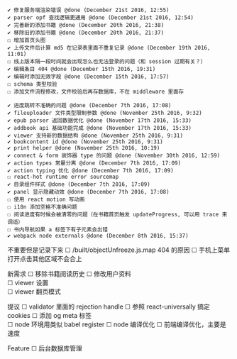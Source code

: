 
	✔ 修复服务端渲染错误 @done (December 21st 2016, 12:55)
	✔ parser opf 查找逻辑更通用 @done (December 21st 2016, 12:54)
	✔ 完善新的添加书籍 @done (December 20th 2016, 21:38)
	✔ 移除旧的添加书籍 @done (December 20th 2016, 21:37)
	☐ 增加首页头图
	✔ 上传文件后计算 md5 在记录表里面不重复记录 @done (December 19th 2016, 11:01)
	☐ 线上版本隔一段时间就会出现怎么也无法登录的问题（和 session 过期有关？）
	✔ 编辑条目 404 @done (December 15th 2016, 19:31)
	✔ 编辑时添加无效字段 @done (December 15th 2016, 17:57)
	☐ schema 类型校验
	☐ 添加文件流程修改，文件校验后再存数据库，不在 middleware 里面存

	✔ 进度跳转不准确的问题 @done (December 7th 2016, 17:08)
	✔ fileuploader 文件类型限制参数 @done (November 25th 2016, 9:32)
	✔ epub parser 返回数据优化 @done (November 17th 2016, 15:33)
	✔ addbook api 基础功能完成 @done (November 17th 2016, 15:33)
	✔ viewer 支持新的数据结构 @done (November 25th 2016, 9:31)
	✔ bookcontent id @done (November 25th 2016, 9:31)
	✔ print helper @done (November 25th 2016, 10:19)
	✔ connect & form 装饰器 type 的问题 @done (November 30th 2016, 12:59)
	✔ action types 常量分离 @done (December 7th 2016, 17:09)
	✔ action typing 优化 @done (December 7th 2016, 17:09)
	☐ react-hot runtime error sourcemap
	✔ 目录组件样式 @done (December 7th 2016, 17:09)
	✔ panel 显示隐藏动效 @done (December 7th 2016, 17:08)
	☐ 使用 react motion 写动画
	☐ i18n 添加空格不准确问题
	☐ 阅读进度有时候会被清零的问题（在书籍首页触发 updateProgress, 可以用 trace 来调适）
	☐ 书内导航如果 a 标签下有子元素会出错
	✔ webpack node externals @done (December 8th 2016, 15:37)

不重要但是记录下来
	☐ /built/objectUnfreeze.js.map 404 的原因
	☐ 手机上菜单打开点击其他区域不会合上

新需求
	☐ 移除书籍阅读历史
	☐ 修改用户资料  
	☐ viewer 设置  
	☐ viewer 翻页模式

提议
	☐ validator 里面的 rejection handle
	☐ 参照 react-universally 搞定 cookies
	☐ 添加 og meta 标签  
	☐ node 环境用类似 babel register
	☐ node 编译优化
	☐ 前端编译优化，主要是速度

Feature
	☐ 后台数据库管理
